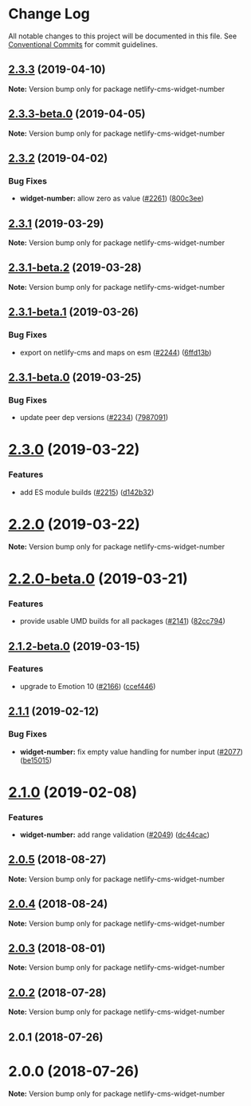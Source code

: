 # Change Log

All notable changes to this project will be documented in this file.
See [Conventional Commits](https://conventionalcommits.org) for commit guidelines.

## [2.3.3](https://github.com/netlify/netlify-cms/tree/master/packages/netlify-cms-widget-number/compare/netlify-cms-widget-number@2.3.3-beta.0...netlify-cms-widget-number@2.3.3) (2019-04-10)

**Note:** Version bump only for package netlify-cms-widget-number





## [2.3.3-beta.0](https://github.com/netlify/netlify-cms/tree/master/packages/netlify-cms-widget-number/compare/netlify-cms-widget-number@2.3.2...netlify-cms-widget-number@2.3.3-beta.0) (2019-04-05)

**Note:** Version bump only for package netlify-cms-widget-number





## [2.3.2](https://github.com/netlify/netlify-cms/tree/master/packages/netlify-cms-widget-number/compare/netlify-cms-widget-number@2.3.1...netlify-cms-widget-number@2.3.2) (2019-04-02)


### Bug Fixes

* **widget-number:** allow zero as value ([#2261](https://github.com/netlify/netlify-cms/tree/master/packages/netlify-cms-widget-number/issues/2261)) ([800c3ee](https://github.com/netlify/netlify-cms/tree/master/packages/netlify-cms-widget-number/commit/800c3ee))





## [2.3.1](https://github.com/netlify/netlify-cms/tree/master/packages/netlify-cms-widget-number/compare/netlify-cms-widget-number@2.3.1-beta.2...netlify-cms-widget-number@2.3.1) (2019-03-29)

**Note:** Version bump only for package netlify-cms-widget-number





## [2.3.1-beta.2](https://github.com/netlify/netlify-cms/tree/master/packages/netlify-cms-widget-number/compare/netlify-cms-widget-number@2.3.1-beta.1...netlify-cms-widget-number@2.3.1-beta.2) (2019-03-28)

**Note:** Version bump only for package netlify-cms-widget-number





## [2.3.1-beta.1](https://github.com/netlify/netlify-cms/tree/master/packages/netlify-cms-widget-number/compare/netlify-cms-widget-number@2.3.1-beta.0...netlify-cms-widget-number@2.3.1-beta.1) (2019-03-26)


### Bug Fixes

* export on netlify-cms and maps on esm ([#2244](https://github.com/netlify/netlify-cms/tree/master/packages/netlify-cms-widget-number/issues/2244)) ([6ffd13b](https://github.com/netlify/netlify-cms/tree/master/packages/netlify-cms-widget-number/commit/6ffd13b))





## [2.3.1-beta.0](https://github.com/netlify/netlify-cms/tree/master/packages/netlify-cms-widget-number/compare/netlify-cms-widget-number@2.3.0...netlify-cms-widget-number@2.3.1-beta.0) (2019-03-25)


### Bug Fixes

* update peer dep versions ([#2234](https://github.com/netlify/netlify-cms/tree/master/packages/netlify-cms-widget-number/issues/2234)) ([7987091](https://github.com/netlify/netlify-cms/tree/master/packages/netlify-cms-widget-number/commit/7987091))





# [2.3.0](https://github.com/netlify/netlify-cms/tree/master/packages/netlify-cms-widget-number/compare/netlify-cms-widget-number@2.2.0...netlify-cms-widget-number@2.3.0) (2019-03-22)


### Features

* add ES module builds ([#2215](https://github.com/netlify/netlify-cms/tree/master/packages/netlify-cms-widget-number/issues/2215)) ([d142b32](https://github.com/netlify/netlify-cms/tree/master/packages/netlify-cms-widget-number/commit/d142b32))





# [2.2.0](https://github.com/netlify/netlify-cms/tree/master/packages/netlify-cms-widget-number/compare/netlify-cms-widget-number@2.2.0-beta.0...netlify-cms-widget-number@2.2.0) (2019-03-22)

**Note:** Version bump only for package netlify-cms-widget-number





# [2.2.0-beta.0](https://github.com/netlify/netlify-cms/tree/master/packages/netlify-cms-widget-number/compare/netlify-cms-widget-number@2.1.2-beta.0...netlify-cms-widget-number@2.2.0-beta.0) (2019-03-21)


### Features

* provide usable UMD builds for all packages ([#2141](https://github.com/netlify/netlify-cms/tree/master/packages/netlify-cms-widget-number/issues/2141)) ([82cc794](https://github.com/netlify/netlify-cms/tree/master/packages/netlify-cms-widget-number/commit/82cc794))





## [2.1.2-beta.0](https://github.com/netlify/netlify-cms/tree/master/packages/netlify-cms-widget-number/compare/netlify-cms-widget-number@2.1.1...netlify-cms-widget-number@2.1.2-beta.0) (2019-03-15)


### Features

* upgrade to Emotion 10 ([#2166](https://github.com/netlify/netlify-cms/tree/master/packages/netlify-cms-widget-number/issues/2166)) ([ccef446](https://github.com/netlify/netlify-cms/tree/master/packages/netlify-cms-widget-number/commit/ccef446))





## [2.1.1](https://github.com/netlify/netlify-cms/tree/master/packages/netlify-cms-widget-number/compare/netlify-cms-widget-number@2.1.0...netlify-cms-widget-number@2.1.1) (2019-02-12)


### Bug Fixes

* **widget-number:** fix empty value handling for number input ([#2077](https://github.com/netlify/netlify-cms/tree/master/packages/netlify-cms-widget-number/issues/2077)) ([be15015](https://github.com/netlify/netlify-cms/tree/master/packages/netlify-cms-widget-number/commit/be15015))





# [2.1.0](https://github.com/netlify/netlify-cms/tree/master/packages/netlify-cms-widget-number/compare/netlify-cms-widget-number@2.0.5...netlify-cms-widget-number@2.1.0) (2019-02-08)


### Features

* **widget-number:** add range validation ([#2049](https://github.com/netlify/netlify-cms/tree/master/packages/netlify-cms-widget-number/issues/2049)) ([dc44cac](https://github.com/netlify/netlify-cms/tree/master/packages/netlify-cms-widget-number/commit/dc44cac))





<a name="2.0.5"></a>
## [2.0.5](https://github.com/netlify/netlify-cms/tree/master/packages/netlify-cms-widget-number/compare/netlify-cms-widget-number@2.0.4...netlify-cms-widget-number@2.0.5) (2018-08-27)




**Note:** Version bump only for package netlify-cms-widget-number

<a name="2.0.4"></a>
## [2.0.4](https://github.com/netlify/netlify-cms/tree/master/packages/netlify-cms-widget-number/compare/netlify-cms-widget-number@2.0.3...netlify-cms-widget-number@2.0.4) (2018-08-24)




**Note:** Version bump only for package netlify-cms-widget-number

<a name="2.0.3"></a>
## [2.0.3](https://github.com/netlify/netlify-cms/tree/master/packages/netlify-cms-widget-number/compare/netlify-cms-widget-number@2.0.2...netlify-cms-widget-number@2.0.3) (2018-08-01)




**Note:** Version bump only for package netlify-cms-widget-number

<a name="2.0.2"></a>
## [2.0.2](https://github.com/netlify/netlify-cms/tree/master/packages/netlify-cms-widget-number/compare/netlify-cms-widget-number@2.0.1...netlify-cms-widget-number@2.0.2) (2018-07-28)




**Note:** Version bump only for package netlify-cms-widget-number

<a name="2.0.1"></a>
## 2.0.1 (2018-07-26)



<a name="2.0.0"></a>
# 2.0.0 (2018-07-26)




**Note:** Version bump only for package netlify-cms-widget-number

